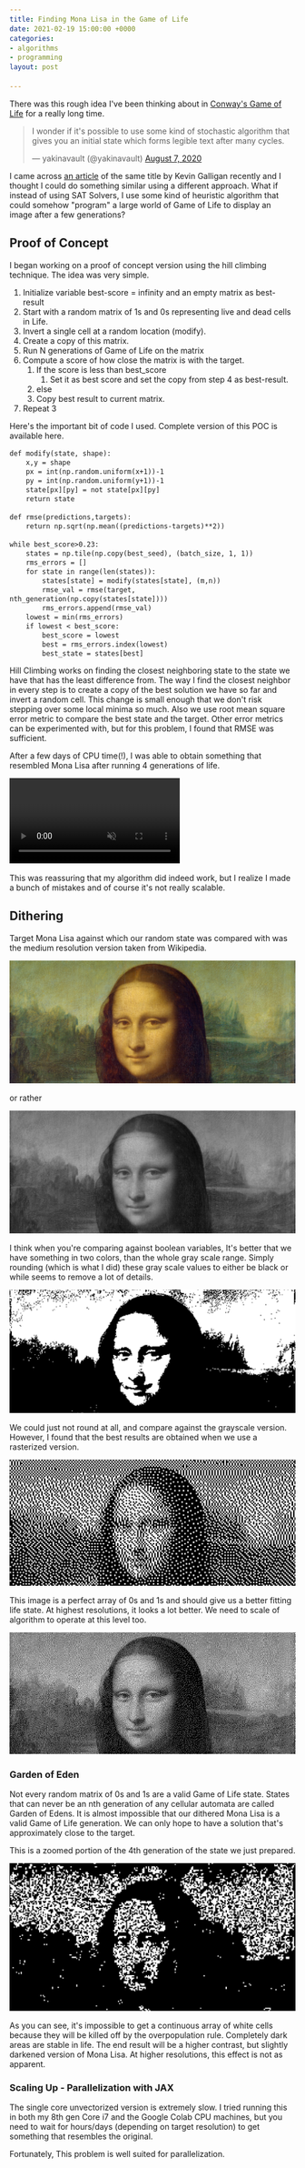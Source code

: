 ```yaml
---
title: Finding Mona Lisa in the Game of Life
date: 2021-02-19 15:00:00 +0000
categories:
- algorithms
- programming
layout: post

---
```

There was this rough idea I've been thinking about in [Conway's Game of Life](https://en.wikipedia.org/wiki/Conway%27s_Game_of_Life) for a really long time.

<blockquote class="twitter-tweet" data-conversation="none"><p lang="en" dir="ltr">I wonder if it's possible to use some kind of stochastic algorithm that gives you an initial state which forms legible text after many cycles.</p>— yakinavault (@yakinavault) <a href="https://twitter.com/yakinavault/status/1291586306489761792?ref_src=twsrc%5Etfw">August 7, 2020</a></blockquote> <script async src="https://platform.twitter.com/widgets.js" charset="utf-8"></script>

I came across [an article](https://kevingal.com/blog/mona-lisa-gol.html) of the same title by Kevin Galligan recently and I thought I could do something similar using a different approach. What if instead of using SAT Solvers, I use some kind of heuristic algorithm that could somehow "program" a large world of Game of Life to display an image after a few generations?

## Proof of Concept

I began working on a proof of concept version using the hill climbing technique. The idea was very simple.

1. Initialize variable best-score = infinity and an empty matrix as best-result
2. Start with a random matrix of 1s and 0s representing live and dead cells in Life.
3. Invert a single cell at a random location (modify).
4. Create a copy of this matrix.
5. Run N generations of Game of Life on the matrix
6. Compute a score of how close the matrix is with the target.
   1. If the score is less than best_score
      1. Set it as best score and set the copy from step 4 as best-result.
   2. else
   3. Copy best result to current matrix.
7. Repeat 3

Here's the important bit of code I used. Complete version of this POC is available here.

    def modify(state, shape):
        x,y = shape
        px = int(np.random.uniform(x+1))-1
        py = int(np.random.uniform(y+1))-1
        state[px][py] = not state[px][py]
        return state
    
    def rmse(predictions,targets):
        return np.sqrt(np.mean((predictions-targets)**2))
    
    while best_score>0.23:
        states = np.tile(np.copy(best_seed), (batch_size, 1, 1))
        rms_errors = []
        for state in range(len(states)):
            states[state] = modify(states[state], (m,n))
            rmse_val = rmse(target, nth_generation(np.copy(states[state])))
            rms_errors.append(rmse_val)
        lowest = min(rms_errors)
        if lowest < best_score:
            best_score = lowest
            best = rms_errors.index(lowest)
            best_state = states[best]

Hill Climbing works on finding the closest neighboring state to the state we have that has the least  difference from. The way I find the closest neighbor in every step is to create a copy of the best solution we have so far and invert a random cell. This change is small enough that we don't risk stepping over some local minima so much. Also we use root mean square error metric to compare the best state and the target. Other error metrics can be experimented with, but for this problem, I found that RMSE was sufficient.

After a few days of CPU time(!), I was able to obtain something that resembled Mona Lisa after running 4 generations of life.

<video loop autoplay muted> <source src="/uploads/simplescreenrecorder-2021-02-23_18-21-21.mp4" type="video/mp4" /> </video>

This was reassuring that my algorithm did indeed work, but I realize I made a bunch of mistakes and of course it's not really scalable.

## Dithering

Target Mona Lisa against which our random state was compared with was the medium resolution version taken from Wikipedia. 

![](/uploads/screenshot-from-2021-02-23-18-38-08.png)

or rather

![](/uploads/screenshot-from-2021-02-23-18-38-08-copy.png)

I think when you're comparing against boolean variables, It's better that we have something in two colors, than the whole gray scale range. Simply rounding (which is what I did) these gray scale values to either be black or while seems to remove a lot of details.

![](/uploads/screenshot-from-2021-02-23-18-39-11.png)

We could just not round at all, and compare against the grayscale version. However, I found that the best results are obtained when we use a rasterized version.

![](/uploads/screenshot-from-2021-02-23-19-04-26.png)

This image is a perfect array of 0s and 1s and should give us a better fitting life state. At highest resolutions, it looks a lot better. We need to scale of algorithm to operate at this level too.

![](/uploads/screenshot-from-2021-02-23-18-54-34.png)

### Garden of Eden

Not every random matrix of 0s and 1s are a valid Game of Life state. States that can never be an nth generation of any cellular automata are called Garden of Edens. It is almost impossible that our dithered Mona Lisa is a valid Game of Life generation. We can only hope to have a solution that's approximately close to the target. 

This is a zoomed portion of the 4th generation of the state we just prepared.

![](/uploads/screenshot-from-2021-02-23-19-08-47.png)

As you can see, it's impossible to get a continuous array of white cells because they will be killed off by the overpopulation rule. Completely dark areas are stable in life. The end result will be a higher contrast, but slightly darkened version of Mona Lisa. At higher resolutions, this effect is not as apparent.

### Scaling Up - Parallelization with JAX

The single core unvectorized version is extremely slow. I tried running this in both my 8th gen Core i7 and the Google Colab CPU machines, but you need to wait for hours/days (depending on target resolution) to get something that resembles the original.

Fortunately, This problem is well suited for parallelization. 